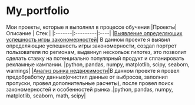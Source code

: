 # My_portfolio
Мои проекты, которые я выполнял в процессе обучения 
|Проекты| Описание | Стек |
|:-------|:---------|:----|
|[Выявление определяющих успешность игры закономерностей](https://github.com/GregoryZimovets/Gregory/blob/main/ПроектАнализДанныхИгры.ipynb)| В данном проекте я выявил определяющие успешность игры закономерности, создал портрет пользователя по регионам, выдвинул нескольок гипотез, это позволит сделать ставку на потенциально популярный продукт и спланировать рекламные кампании. |python, pandas, numpy, matplotlib, scipy, seaborn, warnings| 
|[Анализ рынка недвижимости](https://github.com/GregoryZimovets/Gregory/blob/main/АнализРынкаНедвижимости.ipynb)|В данном проекте я провел предобработку данных(очистил данные от выбросов, заполнил пропуски, провел дополнительные расчеты), после провел поиск закономерностей и особенностей рынка .|python, pandas, numpy, matplotlib, seaborn, math, scipy| 
